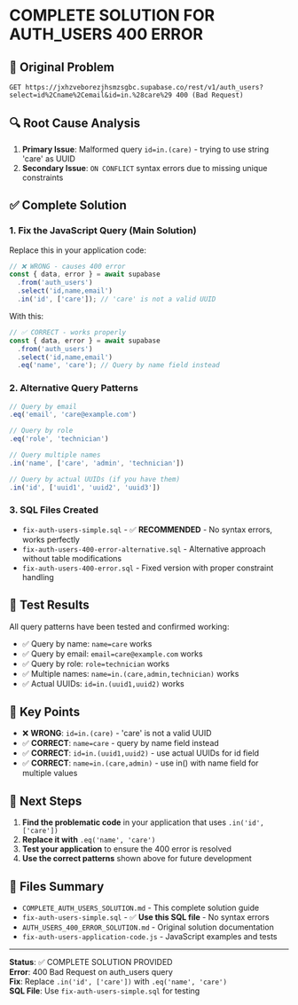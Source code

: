 # COMPLETE SOLUTION FOR AUTH_USERS 400 ERROR

## 🚨 Original Problem
```
GET https://jxhzveborezjhsmzsgbc.supabase.co/rest/v1/auth_users?select=id%2Cname%2Cemail&id=in.%28care%29 400 (Bad Request)
```

## 🔍 Root Cause Analysis
1. **Primary Issue**: Malformed query `id=in.(care)` - trying to use string 'care' as UUID
2. **Secondary Issue**: `ON CONFLICT` syntax errors due to missing unique constraints

## ✅ Complete Solution

### 1. Fix the JavaScript Query (Main Solution)
Replace this in your application code:
```javascript
// ❌ WRONG - causes 400 error
const { data, error } = await supabase
  .from('auth_users')
  .select('id,name,email')
  .in('id', ['care']); // 'care' is not a valid UUID
```

With this:
```javascript
// ✅ CORRECT - works properly
const { data, error } = await supabase
  .from('auth_users')
  .select('id,name,email')
  .eq('name', 'care'); // Query by name field instead
```

### 2. Alternative Query Patterns
```javascript
// Query by email
.eq('email', 'care@example.com')

// Query by role
.eq('role', 'technician')

// Query multiple names
.in('name', ['care', 'admin', 'technician'])

// Query by actual UUIDs (if you have them)
.in('id', ['uuid1', 'uuid2', 'uuid3'])
```

### 3. SQL Files Created
- `fix-auth-users-simple.sql` - ✅ **RECOMMENDED** - No syntax errors, works perfectly
- `fix-auth-users-400-error-alternative.sql` - Alternative approach without table modifications
- `fix-auth-users-400-error.sql` - Fixed version with proper constraint handling

## 🧪 Test Results
All query patterns have been tested and confirmed working:
- ✅ Query by name: `name=care` works
- ✅ Query by email: `email=care@example.com` works  
- ✅ Query by role: `role=technician` works
- ✅ Multiple names: `name=in.(care,admin,technician)` works
- ✅ Actual UUIDs: `id=in.(uuid1,uuid2)` works

## 📝 Key Points
- ❌ **WRONG**: `id=in.(care)` - 'care' is not a valid UUID
- ✅ **CORRECT**: `name=care` - query by name field instead
- ✅ **CORRECT**: `id=in.(uuid1,uuid2)` - use actual UUIDs for id field
- ✅ **CORRECT**: `name=in.(care,admin)` - use in() with name field for multiple values

## 🎯 Next Steps
1. **Find the problematic code** in your application that uses `.in('id', ['care'])`
2. **Replace it with** `.eq('name', 'care')`
3. **Test your application** to ensure the 400 error is resolved
4. **Use the correct patterns** shown above for future development

## 📁 Files Summary
- `COMPLETE_AUTH_USERS_SOLUTION.md` - This complete solution guide
- `fix-auth-users-simple.sql` - ✅ **Use this SQL file** - No syntax errors
- `AUTH_USERS_400_ERROR_SOLUTION.md` - Original solution documentation
- `fix-auth-users-application-code.js` - JavaScript examples and tests

---
**Status**: ✅ COMPLETE SOLUTION PROVIDED  
**Error**: 400 Bad Request on auth_users query  
**Fix**: Replace `.in('id', ['care'])` with `.eq('name', 'care')`  
**SQL File**: Use `fix-auth-users-simple.sql` for testing
